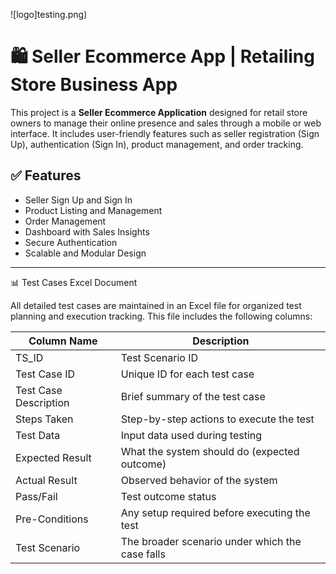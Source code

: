 ![logo]testing.png)

# 🛍️ Seller Ecommerce App | Retailing Store Business App

This project is a **Seller Ecommerce Application** designed for retail store owners to manage their online presence and sales through a mobile or web interface. 
It includes user-friendly features such as seller registration (Sign Up), authentication (Sign In), product management, and order tracking.

## ✅ Features

- Seller Sign Up and Sign In
- Product Listing and Management
- Order Management
- Dashboard with Sales Insights
- Secure Authentication
- Scalable and Modular Design

---
📊 Test Cases Excel Document

All detailed test cases are maintained in an Excel file for organized test planning and execution tracking. This file includes the following columns:

| Column Name          | Description                                  |
|----------------------|----------------------------------------------|
| TS_ID                | Test Scenario ID                             |
| Test Case ID         | Unique ID for each test case                 |
| Test Case Description| Brief summary of the test case               |
| Steps Taken          | Step-by-step actions to execute the test     |
| Test Data            | Input data used during testing               |
| Expected Result      | What the system should do (expected outcome) |
| Actual Result        | Observed behavior of the system              |
| Pass/Fail            | Test outcome status                          |
| Pre-Conditions       | Any setup required before executing the test |
| Test Scenario        | The broader scenario under which the case falls |

